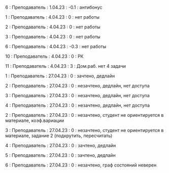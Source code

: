 6 : Преподаватель : 1.04.23 : -0.1 : антибонус

1 : Преподаватель : 4.04.23 : 0 : нет работы

2 : Преподаватель : 4.04.23 : 0 : нет работы

3 : Преподаватель : 4.04.23 : 0 : нет работы

6 : Преподаватель : 4.04.23 : -0.3 : нет работы

10 : Преподаватель : 4.04.23 : 0 : РК

11 : Преподаватель : 4.04.23 : 3 : Дом.раб. нет 4 задачи

1 : Преподаватель : 27.04.23 : 0 : зачтено, дедлайн

2 : Преподаватель : 27.04.23 : 0 : незачтено, дедлайн, нет доступа

3 : Преподаватель : 27.04.23 : 0 : незачтено, дедлайн, нет доступа

4 : Преподаватель : 27.04.23 : 0 : незачтено, дедлайн, нет доступа

2 : Преподаватель : 27.04.23 : 0 : незачтено, студент не ориентируется в материале, коэф.вариации

3 : Преподаватель : 27.04.23 : 0 : незачтено, студент не ориентируется в материале, задание 2 (подкрутить, пересчитать)

4 : Преподаватель : 27.04.23 : 0 : зачтено, дедлайн

5 : Преподаватель : 27.04.23 : 0 : зачтено, дедлайн

6 : Преподаватель : 27.04.23 : 0 : незачтено, граф состояний неверен
